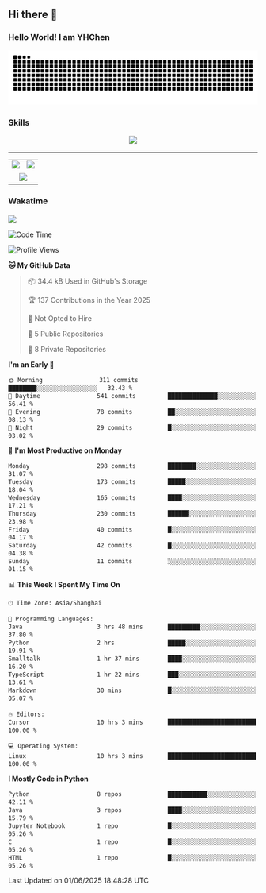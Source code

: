 
## Hi there 👋

<!--
**YHChen0511/YHChen0511** is a ✨ _special_ ✨ repository because its `README.md` (this file) appears on your GitHub profile.

Here are some ideas to get you started:

- 🔭 I’m currently working on ...
- 🌱 I’m currently learning ...
- 👯 I’m looking to collaborate on ...
- 🤔 I’m looking for help with ...
- 💬 Ask me about ...
- 📫 How to reach me: ...
- 😄 Pronouns: ...
- ⚡ Fun fact: ...
-->
### Hello World!  I am YHChen

![](https://raw.githubusercontent.com/YHChen0511/YHChen0511/refs/heads/output/github-contribution-grid-snake.svg)

### Skills

<p align="center">
  <a href="https://skillicons.dev">
    <img src="https://skillicons.dev/icons?i=python,cpp,java,c,pytorch,git,docker,latex,mysql,linux,vscode" />
  </a>
</p>

---
<div align="center">
  <table style="width:100%;">
    <tr>
      <!-- 第一个图片 -->
      <td align="center">
        <img height='200' src="https://github-readme-stats.vercel.app/api?username=YHChen0511&show_icons=true" />
      </td>
      <!-- 第二个图片 -->
      <td align="center">
        <img height='200' src="https://github-readme-stats.vercel.app/api/top-langs/?username=YHChen0511&layout=compact" />
      </td>
    </tr>
    <!-- 第三个图片 -->
    <tr>
      <td colspan="2" align="center">
        <img height="220" src="https://github-readme-activity-graph.vercel.app/graph?username=YHChen0511&theme=github-compact&hide_border=true&area=true" />
      </td>
    </tr>
  </table>
</div>

### Wakatime
<img align="center" src="https://github-readme-stats.vercel.app/api/wakatime?username=YHChen0511&theme=transparent&hide_border=true&layout=compact&langs_count=20&range=last_30_days" />

<!--START_SECTION:waka-->
![Code Time](http://img.shields.io/badge/Code%20Time-257%20hrs%2059%20mins-blue)

![Profile Views](http://img.shields.io/badge/Profile%20Views-15-blue)

**🐱 My GitHub Data** 

> 📦 34.4 kB Used in GitHub's Storage 
 > 
> 🏆 137 Contributions in the Year 2025
 > 
> 🚫 Not Opted to Hire
 > 
> 📜 5 Public Repositories 
 > 
> 🔑 8 Private Repositories 
 > 
**I'm an Early 🐤** 

```text
🌞 Morning                311 commits         ████████░░░░░░░░░░░░░░░░░   32.43 % 
🌆 Daytime                541 commits         ██████████████░░░░░░░░░░░   56.41 % 
🌃 Evening                78 commits          ██░░░░░░░░░░░░░░░░░░░░░░░   08.13 % 
🌙 Night                  29 commits          █░░░░░░░░░░░░░░░░░░░░░░░░   03.02 % 
```
📅 **I'm Most Productive on Monday** 

```text
Monday                   298 commits         ████████░░░░░░░░░░░░░░░░░   31.07 % 
Tuesday                  173 commits         █████░░░░░░░░░░░░░░░░░░░░   18.04 % 
Wednesday                165 commits         ████░░░░░░░░░░░░░░░░░░░░░   17.21 % 
Thursday                 230 commits         ██████░░░░░░░░░░░░░░░░░░░   23.98 % 
Friday                   40 commits          █░░░░░░░░░░░░░░░░░░░░░░░░   04.17 % 
Saturday                 42 commits          █░░░░░░░░░░░░░░░░░░░░░░░░   04.38 % 
Sunday                   11 commits          ░░░░░░░░░░░░░░░░░░░░░░░░░   01.15 % 
```


📊 **This Week I Spent My Time On** 

```text
🕑︎ Time Zone: Asia/Shanghai

💬 Programming Languages: 
Java                     3 hrs 48 mins       █████████░░░░░░░░░░░░░░░░   37.80 % 
Python                   2 hrs               █████░░░░░░░░░░░░░░░░░░░░   19.91 % 
Smalltalk                1 hr 37 mins        ████░░░░░░░░░░░░░░░░░░░░░   16.20 % 
TypeScript               1 hr 22 mins        ███░░░░░░░░░░░░░░░░░░░░░░   13.61 % 
Markdown                 30 mins             █░░░░░░░░░░░░░░░░░░░░░░░░   05.07 % 

🔥 Editors: 
Cursor                   10 hrs 3 mins       █████████████████████████   100.00 % 

💻 Operating System: 
Linux                    10 hrs 3 mins       █████████████████████████   100.00 % 
```

**I Mostly Code in Python** 

```text
Python                   8 repos             ███████████░░░░░░░░░░░░░░   42.11 % 
Java                     3 repos             ████░░░░░░░░░░░░░░░░░░░░░   15.79 % 
Jupyter Notebook         1 repo              █░░░░░░░░░░░░░░░░░░░░░░░░   05.26 % 
C                        1 repo              █░░░░░░░░░░░░░░░░░░░░░░░░   05.26 % 
HTML                     1 repo              █░░░░░░░░░░░░░░░░░░░░░░░░   05.26 % 
```




 Last Updated on 01/06/2025 18:48:28 UTC
<!--END_SECTION:waka-->
